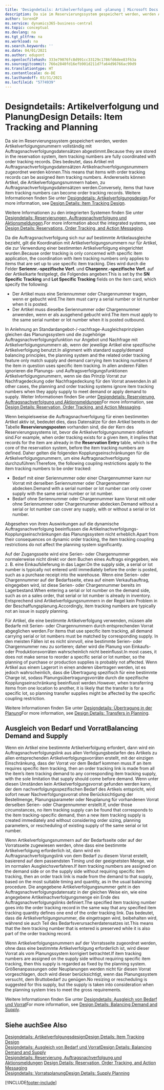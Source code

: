 ```yaml
---
title: 'Designdetails: Artikelverfolgung und -planung | Microsoft Docs'
description: Da sie im Reservierungssystem gespeichert werden, werden Artikelverfolgungsnummern vollständig mit Auftragsnachverfolgungsdatensätzen abgestimmt.
author: SorenGP
ms.service: dynamics365-business-central
ms.topic: conceptual
ms.devlang: na
ms.tgt_pltfrm: na
ms.workload: na
ms.search.keywords: ''
ms.date: 04/01/2021
ms.author: edupont
ms.openlocfilehash: 333e79076fc8d991cc33129c1786fd6dee83f63a
ms.sourcegitcommit: 766e2840fd16efb901d211d7fa64d96766ac99d9
ms.translationtype: HT
ms.contentlocale: de-DE
ms.lasthandoff: 03/31/2021
ms.locfileid: "5774939"
---
```

# <a name="design-details-item-tracking-and-planning"></a><span data-ttu-id="fc8a8-103">Designdetails: Artikelverfolgung und Planung</span><span class="sxs-lookup"><span data-stu-id="fc8a8-103">Design Details: Item Tracking and Planning</span></span>
<span data-ttu-id="fc8a8-104">Da sie im Reservierungssystem gespeichert werden, werden Artikelverfolgungsnummern vollständig mit Auftragsnachverfolgungsdatensätzen abgestimmt.</span><span class="sxs-lookup"><span data-stu-id="fc8a8-104">Because they are stored in the reservation system, item tracking numbers are fully coordinated with order tracking records.</span></span> <span data-ttu-id="fc8a8-105">Dies bedeutet, dass Artikel mit Auftragsnachverfolgungsdatensätzen Artikelnachverfolgungsnummern zugeordnet werden können.</span><span class="sxs-lookup"><span data-stu-id="fc8a8-105">This means that items with order tracking records can be assigned item tracking numbers.</span></span> <span data-ttu-id="fc8a8-106">Andererseits können Artikel, die Artikelverfolgungsnummern haben, zu Auftragsnachverfolgungsdatensätzen werden.</span><span class="sxs-lookup"><span data-stu-id="fc8a8-106">Conversely, items that have item tracking numbers can become order tracking records.</span></span> <span data-ttu-id="fc8a8-107">Weitere Informationen finden Sie unter [Designdetails: Artikelverfolgungsdesign](design-details-item-tracking-design.md).</span><span class="sxs-lookup"><span data-stu-id="fc8a8-107">For more information, see [Design Details: Item Tracking Design](design-details-item-tracking-design.md).</span></span>

<span data-ttu-id="fc8a8-108">Weitere Informationen zu den integrierten Systemen finden Sie unter [Designdetails: Reservierungen, Auftragsnachverfolgung und Aktionsmeldungen](design-details-reservation-order-tracking-and-action-messaging.md).</span><span class="sxs-lookup"><span data-stu-id="fc8a8-108">For more information about the integrated systems, see [Design Details: Reservations, Order Tracking, and Action Messaging](design-details-reservation-order-tracking-and-action-messaging.md).</span></span>

<span data-ttu-id="fc8a8-109">Da die Auftragsnachverfolgung sich nur auf bestimmte Artikelausgleiche bezieht, gilt die Koordination mit Artikelverfolgungsnummern nur für Artikel, die zur Verwendung einer bestimmten Artikelverfolgung eingerichtet wurden.</span><span class="sxs-lookup"><span data-stu-id="fc8a8-109">Because order tracking is only concerned with specific item application, the coordination with item tracking numbers only applies to items that are set up to use specific item tracking.</span></span> <span data-ttu-id="fc8a8-110">Dies wird durch die Felder **Seriennr.-spezifische Verf.** und **Chargennr.-spezifische Verf.** auf der Artikelkarte festgelegt, die Folgendes angeben:</span><span class="sxs-lookup"><span data-stu-id="fc8a8-110">This is set by the **SN Specific Tracking** and **Lot Specific Tracking** fields on the item card, which specify the following:</span></span>

- <span data-ttu-id="fc8a8-111">Der Artikel muss eine Seriennummer oder Chargennummer tragen, wenn er gebucht wird.</span><span class="sxs-lookup"><span data-stu-id="fc8a8-111">The item must carry a serial number or lot number when it is posted.</span></span>
- <span data-ttu-id="fc8a8-112">Der Artikel muss dieselbe Seriennummer oder Chargennummer anwenden, wenn er als ausgehend gebucht wird.</span><span class="sxs-lookup"><span data-stu-id="fc8a8-112">The item must apply to the same serial number or lot number when it is posted outbound.</span></span>

<span data-ttu-id="fc8a8-113">In Anlehnung an Standardangebot-/-nachfrage-Ausgleichsprinzipien gleichen das Planungssystem und die zugehörige Auftragsnachverfolgungsfunktion nur Angebot und Nachfrage mit Artikelverfolgungsnummern ab, wenn der jeweilige Artikel eine spezifische Artikelverfolgung benutzt.</span><span class="sxs-lookup"><span data-stu-id="fc8a8-113">In alignment with standard supply/demand balancing principles, the planning system and the related order tracking feature only match supply and demand carrying item tracking numbers if the item in question uses specific item tracking.</span></span> <span data-ttu-id="fc8a8-114">In allen anderen Fällen ignorieren die Planungs- und Auftragsverfolgungsfunktionen Artikelverfolgungsnummern, wenn sie das Prinzip Vorrat zur Nachfragedeckung oder Nachfragedeckung für den Vorrat anwenden.</span><span class="sxs-lookup"><span data-stu-id="fc8a8-114">In all other cases, the planning and order tracking systems ignore item tracking numbers when they apply supply to meet demand or apply demand to supply.</span></span> <span data-ttu-id="fc8a8-115">Weiter Informationen finden Sie unter [Designdetails: Reservierung, Auftragsnachverfolgung und Aktionsmeldungen](design-details-reservation-order-tracking-and-action-messaging.md)</span><span class="sxs-lookup"><span data-stu-id="fc8a8-115">For more information, see [Design Details: Reservation, Order Tracking, and Action Messaging](design-details-reservation-order-tracking-and-action-messaging.md).</span></span>

<span data-ttu-id="fc8a8-116">Wenn beispielsweise die Auftragsnachverfolgung für einen bestimmten Artikel aktiv ist, bedeutet dies, dass Datensätze für den Artikel bereits in der Tabelle **Reservierungsposten** vorhanden sind, die der Kern des Reservierungssystems ist, bevor die Artikelverfolgungsnummern definiert sind.</span><span class="sxs-lookup"><span data-stu-id="fc8a8-116">For example, when order tracking exists for a given item, it implies that records for the item are already in the **Reservation Entry** table, which is the core of the reservation system, before the item tracking numbers are defined.</span></span> <span data-ttu-id="fc8a8-117">Daher gelten die folgenden Kopplungseinschränkungen für die Artikelverfolgungsnummern, um eine Auftragsnachverfolgung durchzuführen:</span><span class="sxs-lookup"><span data-stu-id="fc8a8-117">Therefore, the following coupling restrictions apply to the item tracking numbers to be order tracked:</span></span>

- <span data-ttu-id="fc8a8-118">Bedarf mit einer Seriennummer oder einer Chargennummer kann nur Vorrat mit derselben Seriennummer oder Chargennummer abdecken.</span><span class="sxs-lookup"><span data-stu-id="fc8a8-118">Demand with a serial number or lot number can only cover supply with the same serial number or lot number.</span></span>
- <span data-ttu-id="fc8a8-119">Bedarf ohne Seriennummer oder Chargennummer kann Vorrat mit oder ohne Seriennummer oder Chargennummer abdecken.</span><span class="sxs-lookup"><span data-stu-id="fc8a8-119">Demand without a serial or lot number can cover any supply, with or without a serial or lot number.</span></span>

<span data-ttu-id="fc8a8-120">Abgesehen von ihren Auswirkungen auf die dynamische Auftragsnachverfolgung beeinflussen die Artikelnachverfolgungs-Kopplungseinschränkungen das Planungssystem nicht erheblich.</span><span class="sxs-lookup"><span data-stu-id="fc8a8-120">Apart from their consequences on dynamic order tracking, the item tracking coupling restrictions do not affect the planning system significantly.</span></span>

<span data-ttu-id="fc8a8-121">Auf der Zugangsseite wird eine Serien- oder Chargennummer normalerweise nicht direkt vor dem Buchen eines Auftrags eingegeben, wie z. B. eine Einkaufslieferung in das Lager.</span><span class="sxs-lookup"><span data-stu-id="fc8a8-121">On the supply side, a serial or lot number is typically not entered until immediately before the order is posted, such as a purchase receipt into the warehouse.</span></span> <span data-ttu-id="fc8a8-122">Wenn eine Serien- oder Chargennummer auf der Bedarfsseite, etwa auf einem Verkaufsauftrag, eingegeben wird, ist diese Serien- oder Chargennummer bereits im Lagerbestand.</span><span class="sxs-lookup"><span data-stu-id="fc8a8-122">When entering a serial or lot number on the demand side, such as on a sales order, that serial or lot number is already in inventory.</span></span> <span data-ttu-id="fc8a8-123">Entsprechend sind Artikelverfolgungsnummern in der Regel kein Problem in der Beschaffungsplanung.</span><span class="sxs-lookup"><span data-stu-id="fc8a8-123">Accordingly, item tracking numbers are typically not an issue in supply planning.</span></span>

<span data-ttu-id="fc8a8-124">Für Artikel, die eine bestimmte Artikelverfolgung verwenden, müssen alle Bedarfe mit Serien- oder Chargennummern durch entsprechenden Vorrat abgeglichen werden.</span><span class="sxs-lookup"><span data-stu-id="fc8a8-124">For items that use specific item tracking, all demand carrying serial or lot numbers must be matched by corresponding supply.</span></span> <span data-ttu-id="fc8a8-125">In den meisten Fällen ist es nicht sinnvoll, eine bestimmte Serien- oder Chargennummer neu zu sortieren; daher wird die Planung von Einkaufs- oder Produktionsvorräten wahrscheinlich nicht beeinflusst.</span><span class="sxs-lookup"><span data-stu-id="fc8a8-125">In most cases, it does not make sense to reorder a specific serial or lot number, so the planning of purchase or production supplies is probably not affected.</span></span> <span data-ttu-id="fc8a8-126">Wenn Artikel aus einem Lagerort in einen anderen übertragen werden, ist es jedoch wahrscheinlich, dass die Übertragung spezifisch für eine bestimmte Charge ist, sodass Planungsübertragungsvorräte durch die spezifische Kopplungseinschränkung beeinflusst werden.</span><span class="sxs-lookup"><span data-stu-id="fc8a8-126">However, when transferring items from one location to another, it is likely that the transfer is for a specific lot, so planning transfer supplies might be affected by the specific coupling restriction.</span></span>

<span data-ttu-id="fc8a8-127">Weitere Informationen finden Sie unter [Designdetails: Übertragung in der Planung](design-details-transfers-in-planning.md)</span><span class="sxs-lookup"><span data-stu-id="fc8a8-127">For more information, see [Design Details: Transfers in Planning](design-details-transfers-in-planning.md).</span></span>

## <a name="balancing-demand-and-supply"></a><span data-ttu-id="fc8a8-128">Ausgleich von Bedarf und Vorrat</span><span class="sxs-lookup"><span data-stu-id="fc8a8-128">Balancing Demand and Supply</span></span>
<span data-ttu-id="fc8a8-129">Wenn ein Artikel eine bestimmte Artikelverfolgung erfordert, dann wird ein Auftragsnachverfolgungslink aus allen Verfolgungsbedarfen des Artikels zu allen entsprechenden Artikelverfolgungsvorräten erstellt, mit der einzigen Einschränkung, dass der Vorrat vor dem Bedarf kommen muss.</span><span class="sxs-lookup"><span data-stu-id="fc8a8-129">If an item requires specific item tracking, then an order tracking link is made from all the item’s item tracking demand to any corresponding item tracking supply, with the sole limitation that supply should come before demand.</span></span> <span data-ttu-id="fc8a8-130">Wenn unter diesen Umständen kein Artikelverfolgungsvorrat gefunden werden kann, der dem nachverfolgungsspezifischen Bedarf des Artikels entspricht, wird sofort neuer Nachverfolgungsvorrat ohne Berücksichtigung der Bestellmenge, Planungsparameter oder Neuplanung für vorhandenen Vorrat derselben Serien- oder Chargennummer erstellt.</span><span class="sxs-lookup"><span data-stu-id="fc8a8-130">If, under those circumstances, no item tracking supply can be found that corresponds to the item tracking-specific demand, then a new item tracking supply is created immediately and without considering order sizing, planning parameters, or rescheduling of existing supply of the same serial or lot number.</span></span>

<span data-ttu-id="fc8a8-131">Wenn Artikelverfolgungsnummern auf der Bedarfsseite oder auf der Vorratsseite zugewiesen werden, ohne dass eine bestimmte Artikelverfolgung erforderlich ist, dann wird ein Auftragsnachverfolgungslink von dem Bedarf zu diesem Vorrat erstellt, basierend auf dem passendsten Timing und der geeignetsten Menge, wie im normalen Ausgleichsverfahren.</span><span class="sxs-lookup"><span data-stu-id="fc8a8-131">If item tracking numbers are assigned on the demand side or on the supply side without requiring specific item tracking, then an order track link is made from the demand to that supply, based on the most suitable timing and quantity, as in the usual balancing procedure.</span></span> <span data-ttu-id="fc8a8-132">Die angegebene Artikelverfolgungsnummer geht in den Auftragsnachverfolgungsdatensatz in der gleichen Weise ein, wie eine angegebene Artikelnachverfolgungsmenge ein Ende des Auftragsnachverfolgungslinks definiert.</span><span class="sxs-lookup"><span data-stu-id="fc8a8-132">The specified item tracking number goes into the order tracking record in the same way that any specified item tracking quantity defines one end of the order tracking link.</span></span> <span data-ttu-id="fc8a8-133">Das bedeutet, dass die Artikelverfolgungsnummer, die eingetragen wird, beibehalten wird, während sie auch Teil des Bedarfsverursacherdatensatzes ist.</span><span class="sxs-lookup"><span data-stu-id="fc8a8-133">This means that the item tracking number that is entered is preserved while it is also part of the order tracking record.</span></span>

<span data-ttu-id="fc8a8-134">Wenn Artikelverfolgungsnummern auf der Vorratsseite zugeordnet werden, ohne dass eine bestimmte Artikelverfolgung erforderlich ist, wird dieser Vorrat als vom Planungssystem korrigiert betrachtet.</span><span class="sxs-lookup"><span data-stu-id="fc8a8-134">If item tracking numbers are assigned on the supply side without requiring specific item tracking, then this supply is regarded as fixed by the planning system.</span></span> <span data-ttu-id="fc8a8-135">Größenanpassungen oder Neuplanungen werden nicht für diesen Vorrat vorgeschlagen, doch wird dieser berücksichtigt, wenn das Planungssystem versucht, dem Bruttobedarf zu genügen.</span><span class="sxs-lookup"><span data-stu-id="fc8a8-135">No resizing or rescheduling is suggested for this supply, but the supply is taken into consideration when the planning system tries to meet the gross requirements.</span></span>

<span data-ttu-id="fc8a8-136">Weitere Informationen finden Sie unter [Designdetails: Ausgleich von Bedarf und Vorrat](design-details-balancing-demand-and-supply.md)</span><span class="sxs-lookup"><span data-stu-id="fc8a8-136">For more information, see [Design Details: Balancing Demand and Supply](design-details-balancing-demand-and-supply.md).</span></span>  

## <a name="see-also"></a><span data-ttu-id="fc8a8-137">Siehe auch</span><span class="sxs-lookup"><span data-stu-id="fc8a8-137">See Also</span></span>  
[<span data-ttu-id="fc8a8-138">Designdetails: Artikelverfolgungsdesign</span><span class="sxs-lookup"><span data-stu-id="fc8a8-138">Design Details: Item Tracking Design</span></span>](design-details-item-tracking-design.md)  
[<span data-ttu-id="fc8a8-139">Designdetails: Ausgleich von Bedarf und Vorrat</span><span class="sxs-lookup"><span data-stu-id="fc8a8-139">Design Details: Balancing Demand and Supply</span></span>](design-details-balancing-demand-and-supply.md)  
<span data-ttu-id="fc8a8-140">[Designdetails: Reservierung, Auftragsnachverfolgung und Aktionsmeldungen](design-details-reservation-order-tracking-and-action-messaging.md) </span><span class="sxs-lookup"><span data-stu-id="fc8a8-140">[Design Details: Reservation, Order Tracking, and Action Messaging](design-details-reservation-order-tracking-and-action-messaging.md) </span></span>  
[<span data-ttu-id="fc8a8-141">Designdetails: Vorratsplanung</span><span class="sxs-lookup"><span data-stu-id="fc8a8-141">Design Details: Supply Planning</span></span>](design-details-supply-planning.md)  


[!INCLUDE[footer-include](includes/footer-banner.md)]